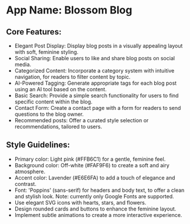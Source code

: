 # **App Name**: Blossom Blog

## Core Features:

- Elegant Post Display: Display blog posts in a visually appealing layout with soft, feminine styling.
- Social Sharing: Enable users to like and share blog posts on social media.
- Categorized Content: Incorporate a category system with intuitive navigation, for readers to filter content by topic.
- AI-Powered Tagging: Generate appropriate tags for each blog post using an AI tool based on the content.
- Basic Search: Provide a simple search functionality for users to find specific content within the blog.
- Contact Form: Create a contact page with a form for readers to send questions to the blog owner.
- Recommended posts: Offer a curated style selection or recommendations, tailored to users.

## Style Guidelines:

- Primary color: Light pink (#FFB6C1) for a gentle, feminine feel.
- Background color: Off-white (#FAF9F6) to create a soft and airy atmosphere.
- Accent color: Lavender (#E6E6FA) to add a touch of elegance and contrast.
- Font: 'Poppins' (sans-serif) for headers and body text, to offer a clean and stylish look. Note: currently only Google Fonts are supported.
- Use elegant SVG icons with hearts, stars, and flowers.
- Design rounded cards and buttons to enhance the feminine layout.
- Implement subtle animations to create a more interactive experience.